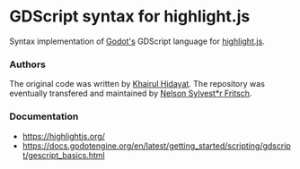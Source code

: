 # GDScript syntax for highlight.js

Syntax implementation of [Godot's](https://godotengine.org/) GDScript language for [highlight.js](https://github.com/highlightjs/highlight.js).

### Authors

The original code was written by [Khairul Hidayat](https://github.com/khairul169). The repository was eventually transfered and maintained by [Nelson Sylvest*r Fritsch](https://github.com/form-follows-function).

### Documentation

 - https://highlightjs.org/
 - https://docs.godotengine.org/en/latest/getting_started/scripting/gdscript/gescript_basics.html
